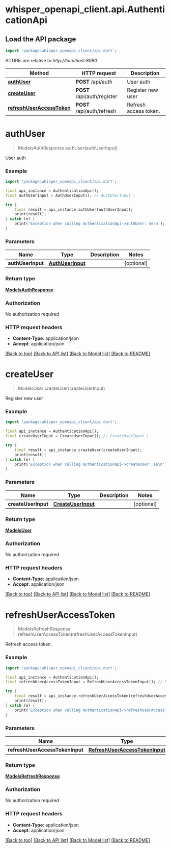 # whisper_openapi_client.api.AuthenticationApi

## Load the API package
```dart
import 'package:whisper_openapi_client/api.dart';
```

All URIs are relative to *http://localhost:8080*

Method | HTTP request | Description
------------- | ------------- | -------------
[**authUser**](AuthenticationApi.md#authuser) | **POST** /api/auth | User auth
[**createUser**](AuthenticationApi.md#createuser) | **POST** /api/auth/register | Register new user
[**refreshUserAccessToken**](AuthenticationApi.md#refreshuseraccesstoken) | **POST** /api/auth/refresh | Refresh access token.


# **authUser**
> ModelsAuthResponse authUser(authUserInput)

User auth

### Example
```dart
import 'package:whisper_openapi_client/api.dart';

final api_instance = AuthenticationApi();
final authUserInput = AuthUserInput(); // AuthUserInput | 

try {
    final result = api_instance.authUser(authUserInput);
    print(result);
} catch (e) {
    print('Exception when calling AuthenticationApi->authUser: $e\n');
}
```

### Parameters

Name | Type | Description  | Notes
------------- | ------------- | ------------- | -------------
 **authUserInput** | [**AuthUserInput**](AuthUserInput.md)|  | [optional] 

### Return type

[**ModelsAuthResponse**](ModelsAuthResponse.md)

### Authorization

No authorization required

### HTTP request headers

 - **Content-Type**: application/json
 - **Accept**: application/json

[[Back to top]](#) [[Back to API list]](../README.md#documentation-for-api-endpoints) [[Back to Model list]](../README.md#documentation-for-models) [[Back to README]](../README.md)

# **createUser**
> ModelsUser createUser(createUserInput)

Register new user

### Example
```dart
import 'package:whisper_openapi_client/api.dart';

final api_instance = AuthenticationApi();
final createUserInput = CreateUserInput(); // CreateUserInput | 

try {
    final result = api_instance.createUser(createUserInput);
    print(result);
} catch (e) {
    print('Exception when calling AuthenticationApi->createUser: $e\n');
}
```

### Parameters

Name | Type | Description  | Notes
------------- | ------------- | ------------- | -------------
 **createUserInput** | [**CreateUserInput**](CreateUserInput.md)|  | [optional] 

### Return type

[**ModelsUser**](ModelsUser.md)

### Authorization

No authorization required

### HTTP request headers

 - **Content-Type**: application/json
 - **Accept**: application/json

[[Back to top]](#) [[Back to API list]](../README.md#documentation-for-api-endpoints) [[Back to Model list]](../README.md#documentation-for-models) [[Back to README]](../README.md)

# **refreshUserAccessToken**
> ModelsRefreshResponse refreshUserAccessToken(refreshUserAccessTokenInput)

Refresh access token.

### Example
```dart
import 'package:whisper_openapi_client/api.dart';

final api_instance = AuthenticationApi();
final refreshUserAccessTokenInput = RefreshUserAccessTokenInput(); // RefreshUserAccessTokenInput | 

try {
    final result = api_instance.refreshUserAccessToken(refreshUserAccessTokenInput);
    print(result);
} catch (e) {
    print('Exception when calling AuthenticationApi->refreshUserAccessToken: $e\n');
}
```

### Parameters

Name | Type | Description  | Notes
------------- | ------------- | ------------- | -------------
 **refreshUserAccessTokenInput** | [**RefreshUserAccessTokenInput**](RefreshUserAccessTokenInput.md)|  | [optional] 

### Return type

[**ModelsRefreshResponse**](ModelsRefreshResponse.md)

### Authorization

No authorization required

### HTTP request headers

 - **Content-Type**: application/json
 - **Accept**: application/json

[[Back to top]](#) [[Back to API list]](../README.md#documentation-for-api-endpoints) [[Back to Model list]](../README.md#documentation-for-models) [[Back to README]](../README.md)

